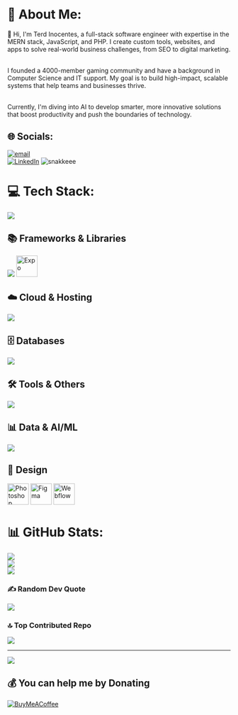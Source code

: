 # 💫 About Me:
👋 Hi, I'm Terd Inocentes, a full-stack software engineer with expertise in the MERN stack, JavaScript, and PHP. I create custom tools, websites, and apps to solve real-world business challenges, from SEO to digital marketing. <br><br>

I founded a 4000-member gaming community and have a background in Computer Science and IT support. My goal is to build high-impact, scalable systems that help teams and businesses thrive. <br><br>

Currently, I'm diving into AI to develop smarter, more innovative solutions that boost productivity and push the boundaries of technology. <br>


## 🌐 Socials:
[![email](https://img.shields.io/badge/Email-D14836?logo=gmail&logoColor=white)](mailto:thezentarigroup@gmail.com) <br>
[![LinkedIn](https://img.shields.io/badge/LinkedIn-0077B5?logo=linkedin&logoColor=white&style=for-the-badge)](https://ph.linkedin.com/in/terd/tl) 
 ![snakkeee](https://github.com/user-attachments/assets/767354e9-fe1e-4009-b421-2f49388bfda5) 
# 💻 Tech Stack:
<p align="left">
  <img src="https://skillicons.dev/icons?i=html,css,js,php,python,r,dart,java,cs" />
</p>

## 📚 Frameworks & Libraries
<p align="left">
  <img src="https://skillicons.dev/icons?i=react,nextjs,laravel,vue,flutter,django,express,fastapi,flask,bootstrap,tailwind,jquery,vite,opencv,wordpress" />  <img src="https://cdn.worldvectorlogo.com/logos/expo-go-app.svg" alt="Expo" width="48" height="48"/>
</p>

## ☁️ Cloud & Hosting
<p align="left">
  <img src="https://skillicons.dev/icons?i=aws,azure,gcp,vercel,firebase,cloudflare,oracle,apache" />
</p>

## 🗄️ Databases
<p align="left">
  <img src="https://skillicons.dev/icons?i=mysql,postgres,mongodb,dynamodb,supabase" />
</p>

## 🛠️ Tools & Others
<p align="left">
  <img src="https://skillicons.dev/icons?i=docker,kubernetes,git,github,gitlab,postman,npm,yarn,powerbi" />
</p>

## 📊 Data & AI/ML
<p align="left">
  <img src="https://skillicons.dev/icons?i=pytorch,tensorflow,sklearn,numpy,pandas,matplotlib" />
</p>

## 🎨 Design
<p align="left">
  <!-- Adobe Photoshop -->
  <img src="https://cdn.jsdelivr.net/gh/devicons/devicon/icons/photoshop/photoshop-plain.svg" alt="Photoshop" width="48" height="48"/>
  
  <!-- Figma -->
  <img src="https://cdn.jsdelivr.net/gh/devicons/devicon/icons/figma/figma-original.svg" alt="Figma" width="48" height="48"/>
  
  <!-- Webflow -->
  <img src="https://uxwing.com/wp-content/themes/uxwing/download/brands-and-social-media/webflow-icon.png" alt="Webflow" width="48" height="48"/>
</p>



# 📊 GitHub Stats:
![](https://github-readme-stats.vercel.app/api?username=terddyy&theme=ambient_gradient&hide_border=false&include_all_commits=false&count_private=true)<br/>
![](https://nirzak-streak-stats.vercel.app/?user=terddyy&theme=ambient_gradient&hide_border=false)<br/>
![](https://github-readme-stats.vercel.app/api/top-langs/?username=terddyy&theme=ambient_gradient&hide_border=false&include_all_commits=false&count_private=true&layout=compact)

### ✍️ Random Dev Quote
![](https://quotes-github-readme.vercel.app/api?type=horizontal&theme=radical)

### 🔝 Top Contributed Repo
![](https://github-contributor-stats.vercel.app/api?username=terddyy&limit=5&theme=dark&combine_all_yearly_contributions=true)

---
[![](https://visitcount.itsvg.in/api?id=terddyy&icon=0&color=0)](https://visitcount.itsvg.in)

  ## 💰 You can help me by Donating
  [![BuyMeACoffee](https://img.shields.io/badge/Buy%20Me%20a%20Coffee-ffdd00?style=for-the-badge&logo=buy-me-a-coffee&logoColor=black)](https://buymeacoffee.com/terddy) 

  
<!-- Proudly created with GPRM ( https://gprm.itsvg.in ) -->
